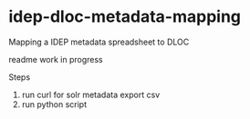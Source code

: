 # idep-dloc-metadata-mapping
Mapping a IDEP metadata spreadsheet to DLOC

readme work in progress


Steps
1. run curl for solr metadata export csv
1. run python script
